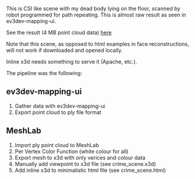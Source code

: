 This is CSI like scene with my dead body lying on the floor, scanned by robot programmed for path repeating.
This is almost raw result as seen in ev3dev-mapping-ui.



See the result (4 MB point cloud data) [here](http://htmlpreview.github.io/?https://github.com/bmegli/ev3dev-mapping-results/blob/master/point%20clouds/html/crime%20scene/crime_scene.html)

Note that this scene, as opposed to html examples in face reconstructions, will not work if downloaded and opened locally.

Inline x3d needs something to serve it (Apache, etc.). 

The pipeline was the following:

## ev3dev-mapping-ui

1. Gather data with ev3dev-mapping-ui
2. Export point cloud to ply file format

## MeshLab

1. Import ply point cloud to MeshLab
2. Per Vertex Color Function (white colour for all)
3. Export mesh to x3d with only verices and colour data
4. Manually add viewpoint to x3d file (see crime_scene.x3d)
8. Add inline x3d to minimalistic html file (see crime_scene.html)



